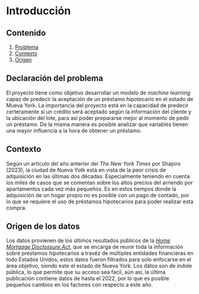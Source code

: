 # Introducción

## Contenido

1. [Problema](#Declaración-del-problema)
2. [Contexto](#Contexto)
3. [Origen](#Origen-de-los-datos)

## Declaración del problema

El proyecto tiene como objetivo desarrollar un modelo de *machine learning* capaz de predecir la aceptación de un préstamo hipotecario en el estado de Mueva York. La importancia del proyecto está en la capacidad de predecir certeramente si un crédito será aceptado según la información del cliente y la ubicación del lote, para así poder prepararse mejor al momento de pedir un préstamo. De la misma manera es posible analizar que variables tienen una mayor influencia a la hora de obtener un préstamo.

## Contexto

Según un artículo del año anterior del *The New York Times* por Shapiro (2023), la ciudad de Nueva Yotk está en vista de la peor crisis de adquisición en las últimas dos décadas. Especialmente teniendo en cuenta los miles de casos que se comentan sobre los altos precios del arriendo por apartamentos cada vez más pequeños. Es en estos tiempos donde la adquisición de un hogar propio no es posible con un pago de contado, por lo que se requiere el uso de préstamos hipotecarios para poder realizar esta compra.

## Origen de los datos

Los datos provienen de los últimos resultados públicos de la [*Home Mortgage Disclossure Act*](https://ffiec.cfpb.gov/), que se encarga de reunir toda la información sobre préstamos hipotecarios a travéz de múltiples entidades financieras en todo Estados Unidos, estos datos fueron filtrados para solo enfocarse en el área objetivo, siendo este el estado de Nueva York. Los dátos son de índole pública, lo que permite que su acceso sea facil, aún así, la última publicación contiene datos de hasta el 2022, por lo que es posible pequeños cambios en los factores con respecto a este año. 


```{tableofcontents}
```

